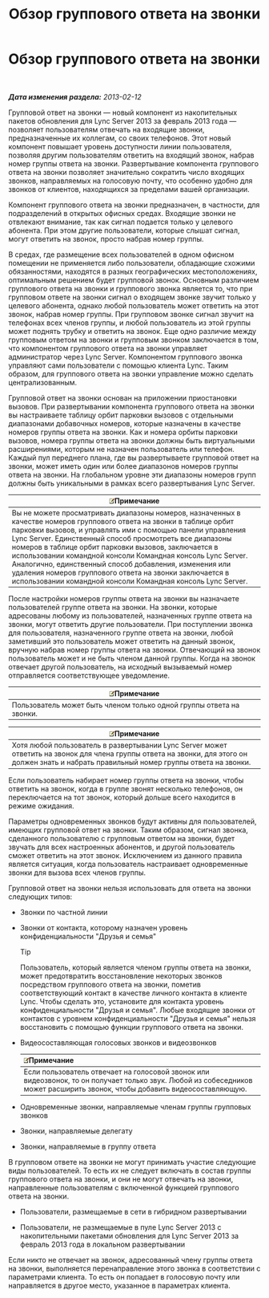 ﻿---
title: Обзор группового ответа на звонки
TOCTitle: Обзор группового ответа на звонки
ms:assetid: 3dc0eca8-c773-463c-96bb-9cd6afa2a840
ms:mtpsurl: https://technet.microsoft.com/ru-ru/library/JJ945623(v=OCS.15)
ms:contentKeyID: 52058219
ms.date: 05/19/2016
mtps_version: v=OCS.15
ms.translationtype: HT
---

# Обзор группового ответа на звонки

 

_**Дата изменения раздела:** 2013-02-12_

Групповой ответ на звонки — новый компонент из накопительных пакетов обновления для Lync Server 2013 за февраль 2013 года — позволяет пользователям отвечать на входящие звонки, предназначенные их коллегам, со своих телефонов. Этот новый компонент повышает уровень доступности линии пользователя, позволяя другим пользователям ответить на входящий звонок, набрав номер группы ответа на звонки. Развертывание компонента группового ответа на звонки позволяет значительно сократить число входящих звонков, направляемых на голосовую почту, что особенно удобно для звонков от клиентов, находящихся за пределами вашей организации.

Компонент группового ответа на звонки предназначен, в частности, для подразделений в открытых офисных средах. Входящие звонки не отвлекают внимание, так как сигнал подается только у целевого абонента. При этом другие пользователи, которые слышат сигнал, могут ответить на звонок, просто набрав номер группы.

В средах, где размещение всех пользователей в одном офисном помещении не применяется либо пользователи, обладающие схожими обязанностями, находятся в разных географических местоположениях, оптимальным решением будет групповой звонок. Основным различием группового ответа на звонки и группового звонка является то, что при групповом ответе на звонки сигнал о входящем звонке звучит только у целевого абонента, однако любой пользователь может ответить на этот звонок, набрав номер группы. При групповом звонке сигнал звучит на телефонах всех членов группы, и любой пользователь из этой группы может поднять трубку и ответить на звонок. Еще одно различие между групповым ответом на звонки и групповым звонком заключается в том, что компонентом группового ответа на звонки управляет администратор через Lync Server. Компонентом группового звонка управляют сами пользователи с помощью клиента Lync. Таким образом, для группового ответа на звонки управление можно сделать централизованным.

Групповой ответ на звонки основан на приложении приостановки вызовов. При развертывании компонента группового ответа на звонки вы настраиваете таблицу орбит парковки вызовов с отдельными диапазонами добавочных номеров, которые назначены в качестве номеров группы ответа на звонки. Как и номера орбиты парковки вызовов, номера группы ответа на звонки должны быть виртуальными расширениями, которым не назначен пользователь или телефон. Каждый пул переднего плана, где вы развертываете групповой ответ на звонки, может иметь один или более диапазонов номеров группы ответа на звонки. На глобальном уровне эти диапазоны номеров групп должны быть уникальными в рамках всего развертывания Lync Server.

<table>
<thead>
<tr class="header">
<th><img src="images/Gg398412.note(OCS.15).gif" title="note" alt="note" />Примечание</th>
</tr>
</thead>
<tbody>
<tr class="odd">
<td>Вы не можете просматривать диапазоны номеров, назначенных в качестве номеров группового ответа на звонки в таблице орбит парковки вызовов, и управлять ими с помощью панели управления Lync Server. Единственный способ просмотреть все диапазоны номеров в таблице орбит парковки вызовов, заключается в использовании командной консоли Командная консоль Lync Server. Аналогично, единственный способ добавления, изменения или удаления номеров группового ответа на звонки заключается в использовании командной консоли Командная консоль Lync Server.</td>
</tr>
</tbody>
</table>


После настройки номеров группы ответа на звонки вы назначаете пользователей группе ответа на звонки. На звонки, которые адресованы любому из пользователей, назначенных группе ответа на звонки, могут ответить другие пользователи. При поступлении звонка для пользователя, назначенного группе ответа на звонки, любой заметивший это пользователь может ответить на данный звонок, вручную набрав номер группы ответа на звонки. Отвечающий на звонок пользователь может и не быть членом данной группы. Когда на звонок отвечает другой пользователь, на исходный вызываемый номер отправляется соответствующее уведомление.

<table>
<thead>
<tr class="header">
<th><img src="images/Gg398412.note(OCS.15).gif" title="note" alt="note" />Примечание</th>
</tr>
</thead>
<tbody>
<tr class="odd">
<td>Пользователь может быть членом только одной группы ответа на звонки.</td>
</tr>
</tbody>
</table>


<table>
<thead>
<tr class="header">
<th><img src="images/Gg398412.note(OCS.15).gif" title="note" alt="note" />Примечание</th>
</tr>
</thead>
<tbody>
<tr class="odd">
<td>Хотя любой пользователь в развертывании Lync Server может ответить на звонок для члена группы ответа на звонки, для этого он должен знать и набрать правильный номер группы ответа на звонки.</td>
</tr>
</tbody>
</table>


Если пользователь набирает номер группы ответа на звонки, чтобы ответить на звонок, когда в группе звонят несколько телефонов, он переключается на тот звонок, который дольше всего находится в режиме ожидания.

Параметры одновременных звонков будут активны для пользователей, имеющих групповой ответ на звонки. Таким образом, сигнал звонка, сделанного пользователю с групповым ответом на звонки, будет звучать для всех настроенных абонентов, и другой пользователь сможет ответить на этот звонок. Исключением из данного правила является ситуация, когда пользователь настраивает одновременные звонки для вызова всех членов группы.

Групповой ответ на звонки нельзя использовать для ответа на звонки следующих типов:

  - Звонки по частной линии

  - Звонки от контакта, которому назначен уровень конфиденциальности "Друзья и семья"
    

    > [!TIP]
    > Пользователь, который является членом группы ответа на звонки, может предотвратить восстановление некоторых звонков посредством группового ответа на звонки, пометив соответствующий контакт в качестве личного контакта в клиенте Lync. Чтобы сделать это, установите для контакта уровень конфиденциальности "Друзья и семья". Любые входящие звонки от контактов с уровнем конфиденциальности "Друзья и семья" нельзя восстановить с помощью функции группового ответа на звонки.



  - Видеосоставляющая голосовых звонков и видеозвонков
    
    <table>
    <thead>
    <tr class="header">
    <th><img src="images/Gg398412.note(OCS.15).gif" title="note" alt="note" />Примечание</th>
    </tr>
    </thead>
    <tbody>
    <tr class="odd">
    <td>Если пользователь отвечает на голосовой звонок или видеозвонок, то он получает только звук. Любой из собеседников может расширить звонок, чтобы добавить видеосоставляющую.</td>
    </tr>
    </tbody>
    </table>


  - Одновременные звонки, направляемые членам группы групповых звонков

  - Звонки, направляемые делегату

  - Звонки, направляемые в группу ответа

В групповом ответе на звонки не могут принимать участие следующие виды пользователей. То есть их не следует включать в состав группы группового ответа на звонки, и они не могут отвечать на звонки, направленные пользователям с включенной функцией группового ответа на звонки.

  - Пользователи, размещаемые в сети в гибридном развертывании

  - Пользователи, не размещаемые в пуле Lync Server 2013 с накопительными пакетами обновления для Lync Server 2013 за февраль 2013 года в локальном развертывании

Если никто не отвечает на звонок, адресованный члену группы ответа на звонки, выполняется перенаправление этого звонка в соответствии с параметрами клиента. То есть он попадает в голосовую почту или направляется в другое место, указанное в параметрах клиента.

